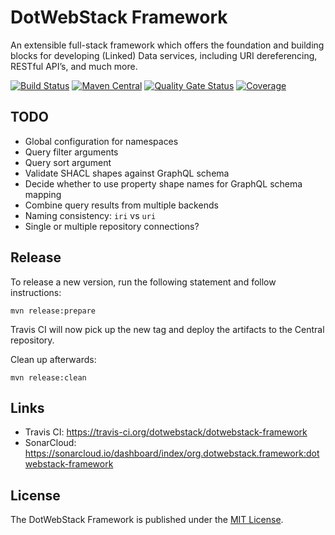 # DotWebStack Framework

An extensible full-stack framework which offers the foundation and building blocks for developing (Linked) Data services, including URI dereferencing, RESTful API’s, and much more.

[![Build Status](https://travis-ci.org/dotwebstack/dotwebstack-framework.svg?branch=master)](https://travis-ci.org/dotwebstack/dotwebstack-framework)
[![Maven Central](https://maven-badges.herokuapp.com/maven-central/org.dotwebstack.framework/dotwebstack-core/badge.svg?style=flat-square)](https://maven-badges.herokuapp.com/maven-central/org.dotwebstack.framework/dotwebstack-core/)
[![Quality Gate Status](https://sonarcloud.io/api/project_badges/measure?project=org.dotwebstack.framework%3Adotwebstack-framework&metric=alert_status)](https://sonarcloud.io/dashboard?id=org.dotwebstack.framework%3Adotwebstack-framework)
[![Coverage](https://sonarcloud.io/api/project_badges/measure?project=org.dotwebstack.framework%3Adotwebstack-framework&metric=coverage)](https://sonarcloud.io/dashboard?id=org.dotwebstack.framework%3Adotwebstack-framework)

## TODO

* Global configuration for namespaces
* Query filter arguments
* Query sort argument
* Validate SHACL shapes against GraphQL schema
* Decide whether to use property shape names for GraphQL schema mapping
* Combine query results from multiple backends
* Naming consistency: `iri` vs `uri`
* Single or multiple repository connections?

## Release

To release a new version, run the following statement and follow instructions:

```
mvn release:prepare
```

Travis CI will now pick up the new tag and deploy the artifacts to the Central repository.

Clean up afterwards:

```
mvn release:clean
```

## Links

* Travis CI: https://travis-ci.org/dotwebstack/dotwebstack-framework
* SonarCloud: https://sonarcloud.io/dashboard/index/org.dotwebstack.framework:dotwebstack-framework

## License

The DotWebStack Framework is published under the [MIT License](LICENSE.md).


